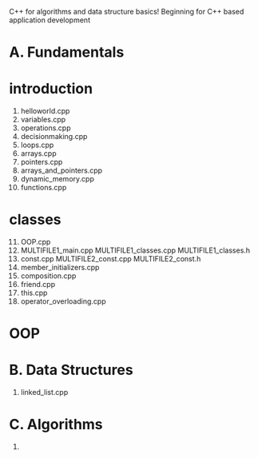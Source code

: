 C++ for algorithms and data structure basics!
Beginning for C++ based application development

#   A. Fundamentals
# introduction
1. helloworld.cpp
2. variables.cpp
3. operations.cpp
4. decisionmaking.cpp
5. loops.cpp
6. arrays.cpp
7. pointers.cpp
8. arrays_and_pointers.cpp
9. dynamic_memory.cpp
10. functions.cpp

# classes
11. OOP.cpp
12. MULTIFILE1_main.cpp
    MULTIFILE1_classes.cpp
    MULTIFILE1_classes.h
13. const.cpp
    MULTIFILE2_const.cpp
    MULTIFILE2_const.h
14. member_initializers.cpp
15. composition.cpp
16. friend.cpp
17. this.cpp
18. operator_overloading.cpp

# OOP

#   B. Data Structures
1. linked_list.cpp

#   C. Algorithms
1. 